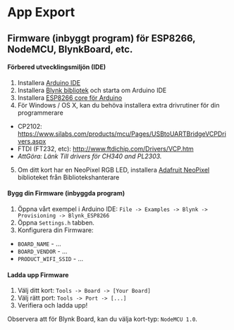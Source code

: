 # App Export

## Firmware (inbyggt program) för ESP8266, NodeMCU, BlynkBoard, etc.

#### Förbered utvecklingsmiljön (IDE)
1. Installera [Arduino IDE](https://www.arduino.cc/en/Main/Software)
2. Installera [Blynk bibliotek](https://github.com/blynkkk/blynk-library/releases/latest) och starta om Arduino IDE
3. Installera [ESP8266 core för Arduino](https://github.com/esp8266/Arduino#installing-with-boards-manager)
4. För Windows / OS X, kan du behöva installera extra drivrutiner för din programmerare
 - СP2102: https://www.silabs.com/products/mcu/Pages/USBtoUARTBridgeVCPDrivers.aspx 
 - FTDI (FT232, etc): http://www.ftdichip.com/Drivers/VCP.htm
 - *AttGöra: Länk Till drivers för CH340 and PL2303.*
5. Om ditt kort har en NeoPixel RGB LED, installera [Adafruit NeoPixel](https://github.com/adafruit/Adafruit_NeoPixel) biblioteket från Bibliotekshanterare

#### Bygg din Firmware (inbyggda program)
1. Öppna vårt exempel i Arduino IDE: ```File -> Examples -> Blynk -> Provisioning -> Blynk_ESP8266```
2. Öppna ```Settings.h``` tabben.
3. Konfigurera din Firmware:
  * ```BOARD_NAME``` - ...
  * ```BOARD_VENDOR``` - ...
  * ```PRODUCT_WIFI_SSID``` - ...
  
#### Ladda upp Firmware
1. Välj ditt kort:   ```Tools -> Board -> [Your Board]```
2. Välj rätt port:  ```Tools -> Port -> [...]```
3. Verifiera och ladda upp!

Observera att för Blynk Board, kan du välja kort-typ: ```NodeMCU 1.0```.
